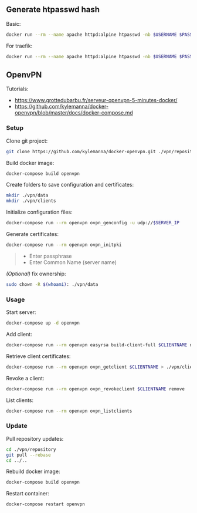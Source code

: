 ## Generate htpasswd hash

Basic:
```sh
docker run --rm --name apache httpd:alpine htpasswd -nb $USERNAME $PASSWORD
```

For traefik:

```sh
docker run --rm --name apache httpd:alpine htpasswd -nb $USERNAME $PASSWORD | sed -e s/\\$/\\$\\$/g
```

## OpenvPN

Tutorials:
- https://www.grottedubarbu.fr/serveur-openvpn-5-minutes-docker/
- https://github.com/kylemanna/docker-openvpn/blob/master/docs/docker-compose.md

### Setup

Clone git project:

```sh
git clone https://github.com/kylemanna/docker-openvpn.git ./vpn/repository
```

Build docker image:

```sh
docker-compose build openvpn
```

Create folders to save configuration and certificates:

```sh
mkdir ./vpn/data
mkdir ./vpn/clients
```

Initialize configuration files:

```sh
docker-compose run --rm openvpn ovpn_genconfig -u udp://$SERVER_IP
```

Generate certificates:

```sh
docker-compose run --rm openvpn ovpn_initpki
```

> - Enter passphrase
> - Enter Common Name (server name)

*(Optional)* fix ownership:

```sh
sudo chown -R $(whoami): ./vpn/data
```

### Usage

Start server:

```sh
docker-compose up -d openvpn
```

Add client:

```sh
docker-compose run --rm openvpn easyrsa build-client-full $CLIENTNAME nopass
```

Retrieve client certificates:

```sh
docker-compose run --rm openvpn ovpn_getclient $CLIENTNAME > ./vpn/clients/$CLIENTNAME.ovpn
```

Revoke a client:

```sh
docker-compose run --rm openvpn ovpn_revokeclient $CLIENTNAME remove
```

List clients:

```sh
docker-compose run --rm openvpn ovpn_listclients
```

### Update

Pull repository updates:

```sh
cd ./vpn/repository
git pull --rebase
cd ../..
```

Rebuild docker image:

```sh
docker-compose build openvpn
```

Restart container:

```sh
docker-compose restart openvpn
```
